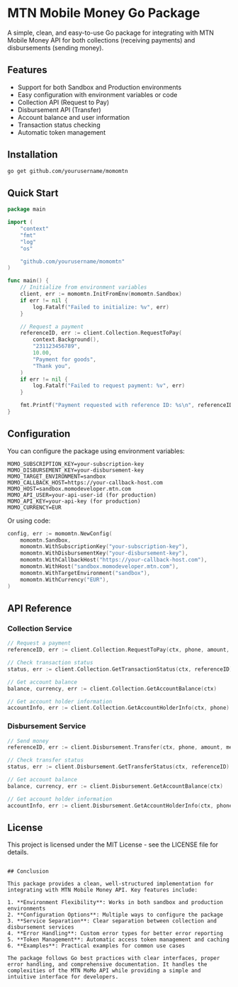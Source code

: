 # MTN Mobile Money Go Package

A simple, clean, and easy-to-use Go package for integrating with MTN Mobile Money API for both collections (receiving payments) and disbursements (sending money).

## Features

- Support for both Sandbox and Production environments
- Easy configuration with environment variables or code
- Collection API (Request to Pay)
- Disbursement API (Transfer)
- Account balance and user information
- Transaction status checking
- Automatic token management

## Installation

```bash
go get github.com/yourusername/momomtn
```

## Quick Start

```go
package main

import (
	"context"
	"fmt"
	"log"
	"os"

	"github.com/yourusername/momomtn"
)

func main() {
	// Initialize from environment variables
	client, err := momomtn.InitFromEnv(momomtn.Sandbox)
	if err != nil {
		log.Fatalf("Failed to initialize: %v", err)
	}

	// Request a payment
	referenceID, err := client.Collection.RequestToPay(
		context.Background(),
		"231123456789",
		10.00,
		"Payment for goods",
		"Thank you",
	)
	if err != nil {
		log.Fatalf("Failed to request payment: %v", err)
	}

	fmt.Printf("Payment requested with reference ID: %s\n", referenceID)
}
```

## Configuration

You can configure the package using environment variables:

```
MOMO_SUBSCRIPTION_KEY=your-subscription-key
MOMO_DISBURSEMENT_KEY=your-disbursement-key
MOMO_TARGET_ENVIRONMENT=sandbox
MOMO_CALLBACK_HOST=https://your-callback-host.com
MOMO_HOST=sandbox.momodeveloper.mtn.com
MOMO_API_USER=your-api-user-id (for production)
MOMO_API_KEY=your-api-key (for production)
MOMO_CURRENCY=EUR
```

Or using code:

```go
config, err := momomtn.NewConfig(
    momomtn.Sandbox,
    momomtn.WithSubscriptionKey("your-subscription-key"),
    momomtn.WithDisbursementKey("your-disbursement-key"),
    momomtn.WithCallbackHost("https://your-callback-host.com"),
    momomtn.WithHost("sandbox.momodeveloper.mtn.com"),
    momomtn.WithTargetEnvironment("sandbox"),
    momomtn.WithCurrency("EUR"),
)
```

## API Reference

### Collection Service

```go
// Request a payment
referenceID, err := client.Collection.RequestToPay(ctx, phone, amount, message, note)

// Check transaction status
status, err := client.Collection.GetTransactionStatus(ctx, referenceID)

// Get account balance
balance, currency, err := client.Collection.GetAccountBalance(ctx)

// Get account holder information
accountInfo, err := client.Collection.GetAccountHolderInfo(ctx, phone)
```

### Disbursement Service

```go
// Send money
referenceID, err := client.Disbursement.Transfer(ctx, phone, amount, message, note)

// Check transfer status
status, err := client.Disbursement.GetTransferStatus(ctx, referenceID)

// Get account balance
balance, currency, err := client.Disbursement.GetAccountBalance(ctx)

// Get account holder information
accountInfo, err := client.Disbursement.GetAccountHolderInfo(ctx, phone)
```

## License

This project is licensed under the MIT License - see the LICENSE file for details.
```

## Conclusion

This package provides a clean, well-structured implementation for integrating with MTN Mobile Money API. Key features include:

1. **Environment Flexibility**: Works in both sandbox and production environments
2. **Configuration Options**: Multiple ways to configure the package
3. **Service Separation**: Clear separation between collection and disbursement services
4. **Error Handling**: Custom error types for better error reporting
5. **Token Management**: Automatic access token management and caching
6. **Examples**: Practical examples for common use cases

The package follows Go best practices with clear interfaces, proper error handling, and comprehensive documentation. It handles the complexities of the MTN MoMo API while providing a simple and intuitive interface for developers.

